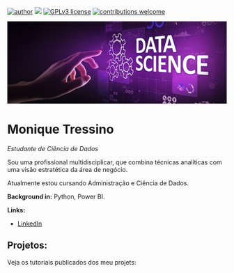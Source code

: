 [![author](https://img.shields.io/badge/author-carlosfab-red.svg)](https://www.linkedin.com/in/carlosfab) [![](https://img.shields.io/badge/python-3.7+-blue.svg)](https://www.python.org/downloads/release/python-365/) [![GPLv3 license](https://img.shields.io/badge/License-GPLv3-blue.svg)](http://perso.crans.org/besson/LICENSE.html) [![contributions welcome](https://img.shields.io/badge/contributions-welcome-brightgreen.svg?style=flat)](https://github.com/carlosfab/data_science/issues)

<p align="center">
  <img src="banner2.png" >
</p>

# Monique Tressino
*Estudante de Ciência de Dados*


Sou uma profissional multidisciplicar, que combina técnicas analíticas com uma visão estratética da área de negócio.

Atualmente estou cursando Administração e Ciência de Dados.


**Background in:** Python, Power BI.


**Links:**
* [LinkedIn](https://www.linkedin.com/in/moniquetressino/)



## Projetos:
Veja os tutoriais publicados dos meu projets:



